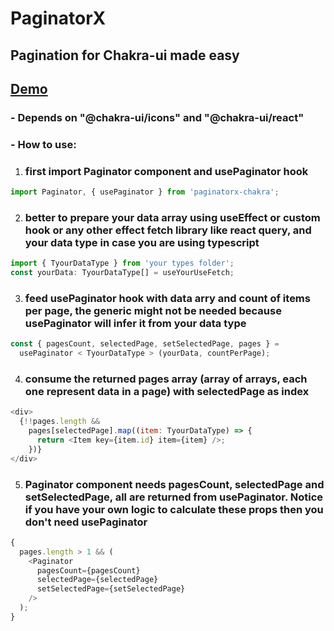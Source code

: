 # PaginatorX

## Pagination for Chakra-ui made easy

## [Demo](https://countries-proj.netlify.app/)
### - Depends on "@chakra-ui/icons" and "@chakra-ui/react"
### - How to use:
1. ### first import Paginator component and usePaginator hook

```javascript
import Paginator, { usePaginator } from 'paginatorx-chakra';
```

2. ### better to prepare your data array using useEffect or custom hook or any other effect fetch library like react query, and your data type in case you are using typescript

```javascript
import { TyourDataType } from 'your types folder';
const yourData: TyourDataType[] = useYourUseFetch;
```

3. ### feed usePaginator hook with data arry and count of items per page, the generic might not be needed because usePaginator will infer it from your data type

```javascript
const { pagesCount, selectedPage, setSelectedPage, pages } =
  usePaginator < TyourDataType > (yourData, countPerPage);
```

4. ### consume the returned pages array (array of arrays, each one represent data in a page) with selectedPage as index

```javascript
<div>
  {!!pages.length &&
    pages[selectedPage].map((item: TyourDataType) => {
      return <Item key={item.id} item={item} />;
    })}
</div>
```

5. ### Paginator component needs pagesCount, selectedPage and setSelectedPage, all are returned from usePaginator. Notice if you have your own logic to calculate these props then you don't need usePaginator

```javascript
{
  pages.length > 1 && (
    <Paginator
      pagesCount={pagesCount}
      selectedPage={selectedPage}
      setSelectedPage={setSelectedPage}
    />
  );
}
```
